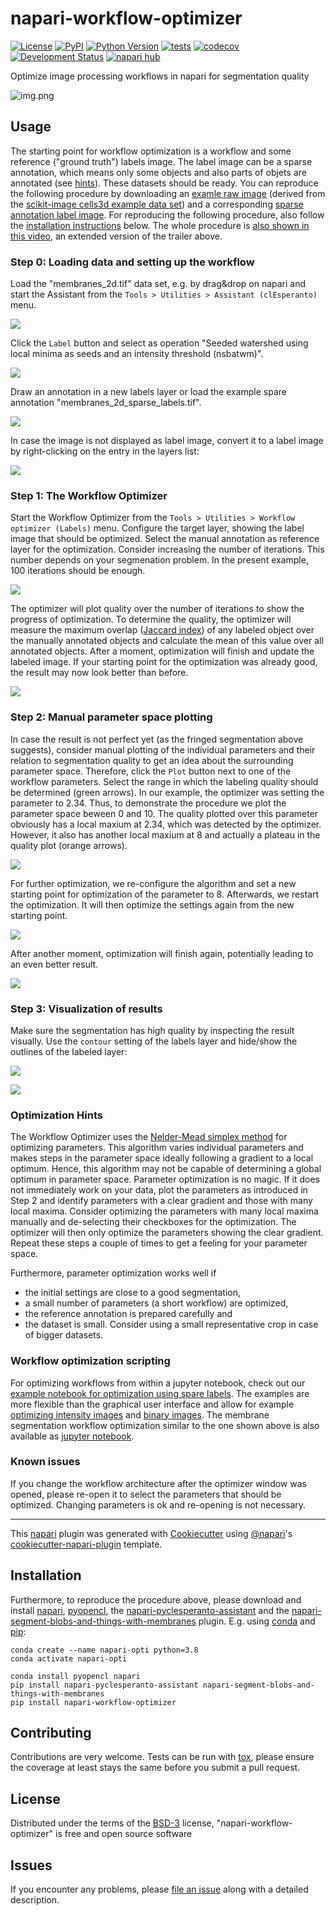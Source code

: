 # napari-workflow-optimizer

[![License](https://img.shields.io/pypi/l/napari-workflow-optimizer.svg?color=green)](https://github.com/haesleinhuepf/napari-workflow-optimizer/raw/main/LICENSE)
[![PyPI](https://img.shields.io/pypi/v/napari-workflow-optimizer.svg?color=green)](https://pypi.org/project/napari-workflow-optimizer)
[![Python Version](https://img.shields.io/pypi/pyversions/napari-workflow-optimizer.svg?color=green)](https://python.org)
[![tests](https://github.com/haesleinhuepf/napari-workflow-optimizer/workflows/tests/badge.svg)](https://github.com/haesleinhuepf/napari-workflow-optimizer/actions)
[![codecov](https://codecov.io/gh/haesleinhuepf/napari-workflow-optimizer/branch/main/graph/badge.svg)](https://codecov.io/gh/haesleinhuepf/napari-workflow-optimizer)
[![Development Status](https://img.shields.io/pypi/status/napari-workflow-optimizer.svg)](https://en.wikipedia.org/wiki/Software_release_life_cycle#Alpha)
[![napari hub](https://img.shields.io/endpoint?url=https://api.napari-hub.org/shields/napari-workflow-optimizer)](https://napari-hub.org/plugins/napari-workflow-optimizer)

Optimize image processing workflows in napari for segmentation quality

![img.png](https://github.com/haesleinhuepf/napari-workflow-optimizer/raw/main/docs/napari-workflow-optimizer.gif)

## Usage

The starting point for workflow optimization is a workflow and some reference ("ground truth") labels image. 
The label image can be a sparse annotation, which means only some objects and also parts of objets are annotated (see [hints](https://github.com/haesleinhuepf/napari-workflow-optimizer#optimization-hints)). 
These datasets should be ready. You can reproduce the following procedure by downloading an 
[examle raw image](https://github.com/haesleinhuepf/napari-workflow-optimizer/blob/main/demo/membranes_2d.tif) (derived from the 
[scikit-image cells3d example data set](https://scikit-image.org/docs/dev/api/skimage.data.html#skimage.data.cells3d)) and a corresponding 
[sparse annotation label image](https://github.com/haesleinhuepf/napari-workflow-optimizer/blob/main/demo/membranes_2d_sparse_labels.tif).
For reproducing the following procedure, also follow the [installation instructions](https://github.com/haesleinhuepf/napari-workflow-optimizer#optimization-hints) below.
The whole procedure is [also shown in this video](https://github.com/haesleinhuepf/napari-workflow-optimizer/raw/main/docs/napari-workflow-optimizer.mp4), an extended version of the trailer above.

### Step 0: Loading data and setting up the workflow

Load the "membranes_2d.tif" data set, e.g. by drag&drop on napari and start the Assistant from the `Tools > Utilities > Assistant (clEsperanto)` menu.

![](https://github.com/haesleinhuepf/napari-workflow-optimizer/raw/main/docs/screenshot1_start_raw.png)

Click the `Label` button and select as operation "Seeded watershed using local minima as seeds and an intensity threshold (nsbatwm)".

![](https://github.com/haesleinhuepf/napari-workflow-optimizer/raw/main/docs/screenshot2_labeled_beginning.png)

Draw an annotation in a new labels layer or load the example spare annotation "membranes_2d_sparse_labels.tif". 

![](https://github.com/haesleinhuepf/napari-workflow-optimizer/raw/main/docs/screenshot4_loaded_manual_annotation.png)

In case the image is not displayed as label image, convert it to a label image by right-clicking on the entry in the layers list:

![](https://github.com/haesleinhuepf/napari-workflow-optimizer/raw/main/docs/screenshot3_load_manual_annotation.png)

### Step 1: The Workflow Optimizer

Start the Workflow Optimizer from the `Tools > Utilities > Workflow optimizer (Labels)` menu. 
Configure the target layer, showing the label image that should be optimized.
Select the manual annotation as reference layer for the optimization. 
Consider increasing the number of iterations. This number depends on your segmenation problem. 
In the present example, 100 iterations should be enough.

![](https://github.com/haesleinhuepf/napari-workflow-optimizer/raw/main/docs/screenshot5_start_optimization.png)

The optimizer will plot quality over the number of iterations to show the progress of optimization. 
To determine the quality, the optimizer will measure the maximum overlap ([Jaccard index](https://en.wikipedia.org/wiki/Jaccard_index)) 
of any labeled object over the manually annotated objects and calculate the mean of this value over all annotated objects.
After a moment, optimization will finish and update the labeled image. 
If your starting point for the optimization was already good, the result may now look better than before.

![](https://github.com/haesleinhuepf/napari-workflow-optimizer/raw/main/docs/screenshot6_finished_optimization.png)

### Step 2: Manual parameter space plotting

In case the result is not perfect yet (as the fringed segmentation above suggests), consider manual plotting of the 
individual parameters and their relation to segmentation quality to get an idea about the surrounding parameter space.
Therefore, click the `Plot` button next to one of the workflow parameters.
Select the range in which the labeling quality should be determined (green arrows). In our example, the optimizer was setting the parameter to 2.34. 
Thus, to demonstrate the procedure we plot the parameter space beween 0 and 10. 
The quality plotted over this parameter obviously has a local maxium at 2.34, which was detected by the optimizer.
However, it also has another local maxium at 8 and actually a plateau in the quality plot (orange arrows).

![](https://github.com/haesleinhuepf/napari-workflow-optimizer/raw/main/docs/screenshot7_parameter_quality_plot.png)

For further optimization, we re-configure the algorithm and set a new starting point for optimization of the parameter to 8.
Afterwards, we restart the optimization. It will then optimize the settings again from the new starting point.

![](https://github.com/haesleinhuepf/napari-workflow-optimizer/raw/main/docs/screenshot8_start_optimization_again.png)

After another moment, optimization will finish again, potentially leading to an even better result.

![](https://github.com/haesleinhuepf/napari-workflow-optimizer/raw/main/docs/screenshot9_finished_optimization_again.png)

### Step 3: Visualization of results

Make sure the segmentation has high quality by inspecting the result visually. Use the `contour` setting of the labels layer
and hide/show the outlines of the labeled layer:

![](https://github.com/haesleinhuepf/napari-workflow-optimizer/raw/main/docs/screenshot10_contours_on.png)

![](https://github.com/haesleinhuepf/napari-workflow-optimizer/raw/main/docs/screenshot11_contours_off.jpg)

### Optimization Hints

The Workflow Optimizer uses the [Nelder-Mead simplex method](https://en.wikipedia.org/wiki/Nelder%E2%80%93Mead_method)
for optimizing parameters. This algorithm varies individual parameters and makes steps in the parameter space ideally following a gradient 
to a local optimum. Hence, this algorithm may not be capable of determining a global optimum in parameter space. 
Parameter optimization is no magic. If it does not immediately work on your data, plot the parameters as introduced in Step 2 
and identify parameters with a clear gradient and those with many local maxima. 
Consider optimizing the parameters with many local maxima manually and de-selecting their checkboxes for the optimization.
The optimizer will then only optimize the parameters showing the clear gradient. 
Repeat these steps a couple of times to get a feeling for your parameter space. 

Furthermore, parameter optimization works well if
* the initial settings are close to a good segmentation,
* a small number of parameters (a short workflow) are optimized,
* the reference annotation is prepared carefully and
* the dataset is small. Consider using a small representative crop in case of bigger datasets.

### Workflow optimization scripting

For optimizing workflows from within a jupyter notebook, check out our [example notebook for optimization using spare labels](https://github.com/haesleinhuepf/napari-workflow-optimizer/blob/main/demo/sparse_label_image_optimizer.ipynb). 
The examples are more flexible than the graphical user interface and allow for example [optimizing intensity images](https://github.com/haesleinhuepf/napari-workflow-optimizer/blob/main/demo/intensity_image_optimizer.ipynb)
and [binary images](https://github.com/haesleinhuepf/napari-workflow-optimizer/blob/main/demo/binary_image_optimizer.ipynb).
The membrane segmentation workflow optimization similar to the one shown above is also available as [jupyter notebook](https://github.com/haesleinhuepf/napari-workflow-optimizer/blob/main/demo/membrane_segmentation.ipynb).

### Known issues

If you change the workflow architecture after the optimizer window was opened, please re-open it
to select the parameters that should be optimized. Changing parameters is ok and re-opening is not necessary.

----------------------------------

This [napari] plugin was generated with [Cookiecutter] using [@napari]'s [cookiecutter-napari-plugin] template.

## Installation

Furthermore, to reproduce the procedure above, please download and install 
[napari](https://napari.org/),
[pyopencl](https://documen.tician.de/pyopencl/),
the [napari-pyclesperanto-assistant](https://www.napari-hub.org/plugins/napari-pyclesperanto-assistant) and
the [napari-segment-blobs-and-things-with-membranes](https://www.napari-hub.org/plugins/napari-segment-blobs-and-things-with-membranes) plugin. E.g. using 
[conda](https://docs.conda.io/en/latest/) and [pip](https://pypi.org/project/pip/):

```
conda create --name napari-opti python=3.8
conda activate napari-opti

conda install pyopencl napari
pip install napari-pyclesperanto-assistant napari-segment-blobs-and-things-with-membranes
pip install napari-workflow-optimizer
```

## Contributing

Contributions are very welcome. Tests can be run with [tox], please ensure
the coverage at least stays the same before you submit a pull request.

## License

Distributed under the terms of the [BSD-3] license,
"napari-workflow-optimizer" is free and open source software

## Issues

If you encounter any problems, please [file an issue] along with a detailed description.

[napari]: https://github.com/napari/napari
[Cookiecutter]: https://github.com/audreyr/cookiecutter
[@napari]: https://github.com/napari
[MIT]: http://opensource.org/licenses/MIT
[BSD-3]: http://opensource.org/licenses/BSD-3-Clause
[GNU GPL v3.0]: http://www.gnu.org/licenses/gpl-3.0.txt
[GNU LGPL v3.0]: http://www.gnu.org/licenses/lgpl-3.0.txt
[Apache Software License 2.0]: http://www.apache.org/licenses/LICENSE-2.0
[Mozilla Public License 2.0]: https://www.mozilla.org/media/MPL/2.0/index.txt
[cookiecutter-napari-plugin]: https://github.com/napari/cookiecutter-napari-plugin

[file an issue]: https://github.com/haesleinhuepf/napari-workflow-optimizer/issues

[napari]: https://github.com/napari/napari
[tox]: https://tox.readthedocs.io/en/latest/
[pip]: https://pypi.org/project/pip/
[PyPI]: https://pypi.org/

